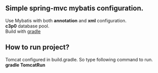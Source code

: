 ## Simple spring-mvc mybatis configuration.<br/>
  Use Mybatis with both <strong>annotation</strong> and <strong>xml</strong> configuration.<br/>
  <strong>c3p0</strong> database pool.<br/>
  Build with <a href="http:/gradle.org" target="_blank">gradle</a>
## How to run project?
  Tomcat configured in build.gradle. So type following command to run.<br/>
  <strong>gradle TomcatRun</strong>
  
